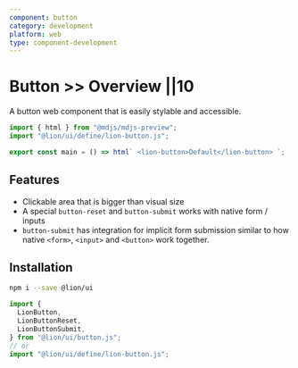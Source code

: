```yaml
---
component: button
category: development
platform: web
type: component-development
---
```


# Button >> Overview ||10

A button web component that is easily stylable and accessible.

```js script
import { html } from "@mdjs/mdjs-preview";
import "@lion/ui/define/lion-button.js";
```

```js preview-story
export const main = () => html` <lion-button>Default</lion-button> `;
```

## Features

- Clickable area that is bigger than visual size
- A special `button-reset` and `button-submit` works with native form / inputs
- `button-submit` has integration for implicit form submission similar to how native `<form>`, `<input>` and `<button>` work together.

## Installation

```bash
npm i --save @lion/ui
```

```js
import {
  LionButton,
  LionButtonReset,
  LionButtonSubmit,
} from "@lion/ui/button.js";
// or
import "@lion/ui/define/lion-button.js";
```
